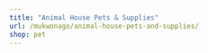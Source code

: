 ```yaml
---
title: "Animal House Pets & Supplies"
url: /mukwonago/animal-house-pets-and-supplies/
shop: pet
---
```

